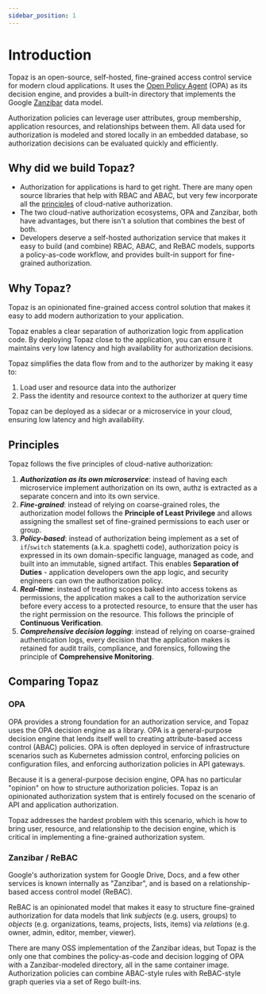 ```yaml
---
sidebar_position: 1
---
```


# Introduction

Topaz is an open-source, self-hosted, fine-grained access control service for modern cloud applications. It uses the [Open Policy Agent](https://www.openpolicyagent.org/) (OPA) as its decision engine, and provides a built-in directory that implements the Google [Zanzibar](https://research.google/pubs/pub48190/) data model. 

Authorization policies can leverage user attributes, group membership, application resources, and relationships between them. All data used for authorization is modeled and stored locally in an embedded database, so authorization decisions can be evaluated quickly and efficiently.

## Why did we build Topaz?

* Authorization for applications is hard to get right. There are many open source libraries that help with RBAC and ABAC, but very few incorporate all the [principles](#principles) of cloud-native authorization.
* The two cloud-native authorization ecosystems, OPA and Zanzibar, both have advantages, but there isn't a solution that combines the best of both.
* Developers deserve a self-hosted authorization service that makes it easy to build (and combine) RBAC, ABAC, and ReBAC models, supports a policy-as-code workflow, and provides built-in support for fine-grained authorization.

## Why Topaz?
Topaz is an opinionated fine-grained access control solution that makes it easy to add modern authorization to your application.

Topaz enables a clear separation of authorization logic from application code. By deploying Topaz close to the application, you can ensure it maintains very low latency and high availability for authorization decisions.

Topaz simplifies the data flow from and to the authorizer by making it easy to:
1. Load user and resource data into the authorizer
2. Pass the identity and resource context to the authorizer at query time

Topaz can be deployed as a sidecar or a microservice in your cloud, ensuring low latency and high availability.

## Principles
Topaz follows the five principles of cloud-native authorization:
1. **_Authorization as its own microservice_**: instead of having each microservice implement authorization on its own, authz is extracted as a separate concern and into its own service.
2. **_Fine-grained_**: instead of relying on coarse-grained roles, the authorization model follows the **Principle of Least Privilege** and allows assigning the smallest set of fine-grained permissions to each user or group.
3. **_Policy-based_**: instead of authorization being implement as a set of `if`/`switch` statements (a.k.a. spaghetti code), authorization poicy is expressed in its own domain-specific language, managed as code, and built into an immutable, signed artifact. This enables **Separation of Duties** - application developers own the app logic, and security engineers can own the authorization policy.
4. **_Real-time_**: instead of treating scopes baked into access tokens as permissions, the application makes a call to the authorization service before every access to a protected resource, to ensure that the user has the right permission on the resource. This follows the principle of **Continuous Verification**.
5. **_Comprehensive decision logging_**: instead of relying on coarse-grained authentication logs, every decision that the application makes is retained for audit trails, compliance, and forensics, following the principle of **Comprehensive Monitoring**.

## Comparing Topaz 

### OPA

OPA provides a strong foundation for an authorization service, and Topaz uses the OPA decision engine as a library. OPA is a general-purpose decision engine that lends itself well to creating attribute-based access control (ABAC) policies. OPA is often deployed in service of infrastructure scenarios such as Kubernetes admission control, enforcing policies on configuration files, and enforcing authorization policies in API gateways.

Because it is a general-purpose decision engine, OPA has no particular "opinion" on how to structure authorization policies. Topaz is an opinionated authorization system that is entirely focused on the scenario of API and application authorization.

Topaz addresses the hardest problem with this scenario, which is how to bring user, resource, and relationship to the decision engine, which is critical in implementing a fine-grained authorization system.

### Zanzibar / ReBAC

Google's authorization system for Google Drive, Docs, and a few other services is known internally as "Zanzibar", and is based on a relationship-based access control model (ReBAC). 

ReBAC is an opinionated model that makes it easy to structure fine-grained authorization for data models that link _subjects_ (e.g. users, groups) to _objects_ (e.g. organizations, teams, projects, lists, items) via _relations_ (e.g. owner, admin, editor, member, viewer).

There are many OSS implementation of the Zanzibar ideas, but Topaz is the only one that combines the policy-as-code and decision logging of OPA with a Zanzibar-modeled directory, all in the same container image. Authorization policies can combine ABAC-style rules with ReBAC-style graph queries via a set of Rego built-ins.
